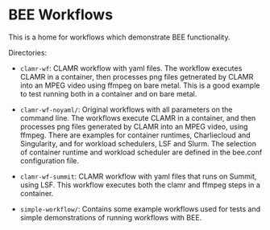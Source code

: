 # BEE Workflows

This is a home for workflows which demonstrate BEE functionality.


Directories:
* `clamr-wf`: CLAMR workflow with yaml files. The workflow executes CLAMR in a container, then processes png files getnerated by CLAMR into an MPEG video using ffmpeg on bare metal. This is a good example to test running both in a container and on bare metal.

* `clamr-wf-noyaml/`: Original workflows with all parameters on the command line. The workflows execute CLAMR in a container, and then processes png files generated by CLAMR into an MPEG video, using ffmpeg. There are examples for container runtimes, Charliecloud and Singularity, and for workload schedulers, LSF and Slurm. The selection of container runtime and workload scheduler are defined in the bee.conf configuration file.

* `clamr-wf-summit`: CLAMR workflow with yaml files that runs on Summit, using LSF. This workflow executes both the clamr and ffmpeg steps in a container.

* `simple-workflow/`: Contains some example workflows used for tests and simple demonstrations of running workflows with BEE.

